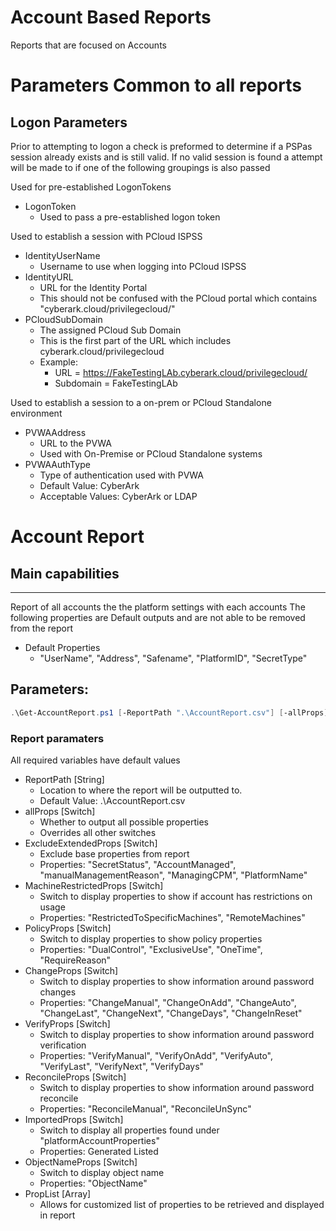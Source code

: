 # Account Based Reports
Reports that are focused on Accounts

# Parameters Common to all reports
## Logon Parameters
Prior to attempting to logon a check is preformed to determine if a PSPas session already exists and is still valid. If no valid session is found a attempt will be made to if one of the following groupings is also passed

Used for pre-established LogonTokens
- LogonToken
    - Used to pass a pre-established logon token

Used to establish a session with PCloud ISPSS
- IdentityUserName
    - Username to use when logging into PCloud ISPSS
- IdentityURL
    - URL for the Identity Portal
    - This should not be confused with the PCloud portal which contains "cyberark.cloud/privilegecloud/"
- PCloudSubDomain
    - The assigned PCloud Sub Domain
    - This is the first part of the URL which includes cyberark.cloud/privilegecloud
    - Example: 
        - URL = https://FakeTestingLAb.cyberark.cloud/privilegecloud/
        - Subdomain =  FakeTestingLAb

Used to establish a session to a on-prem or PCloud Standalone environment
- PVWAAddress
    - URL to the PVWA
    - Used with On-Premise or PCloud Standalone systems
- PVWAAuthType
    - Type of authentication used with PVWA
    - Default Value: CyberArk
    - Acceptable Values: CyberArk or LDAP 


# Account Report
## Main capabilities
-----------------
Report of all accounts the the platform settings with each accounts
The following properties are Default outputs and are not able to be removed from the report
- Default Properties
    - "UserName", "Address", "Safename", "PlatformID", "SecretType"


## Parameters:
```powershell
.\Get-AccountReport.ps1 [-ReportPath ".\AccountReport.csv"] [-allProps] [-ExcludeExtendedProps] [-MachineRestrictedProps] [-PolicyProps] [-ChangeProps] [-VerifyProps] [-ReconcileProps] [-ObjectNameProps] [-ImportedProps] [-PropList @("Property1","Property2")] [-logonToken $logonToken] [-IdentityUserName "brian.bors@cyberark.cloud.xxxx"] [-IdentityURL aalxxxx.my.idaptive.app] [-PCloudSubDomain "TestingLab"] [-PVWAAddress "https://onprem.lab.local/passwordVault"] [-PVWACredentials $PSCredential] [-PVWAAuthType "CyberArk"]
```
### Report paramaters
All required variables have default values
- ReportPath [String]
	- Location to where the report will be outputted to.
    - Default Value: .\AccountReport.csv
- allProps [Switch]
    - Whether to output all possible properties
    - Overrides all other switches
- ExcludeExtendedProps [Switch]
    - Exclude base properties from report
    - Properties: "SecretStatus", "AccountManaged", "manualManagementReason", "ManagingCPM", "PlatformName"
- MachineRestrictedProps [Switch]
    - Switch to display properties to show if account has restrictions on usage
    - Properties: "RestrictedToSpecificMachines", "RemoteMachines"
- PolicyProps [Switch]
    - Switch to display properties to show policy properties
    - Properties: "DualControl", "ExclusiveUse", "OneTime", "RequireReason"
- ChangeProps [Switch]
    - Switch to display properties to show information around password changes
    - Properties: "ChangeManual", "ChangeOnAdd", "ChangeAuto", "ChangeLast", "ChangeNext", "ChangeDays", "ChangeInReset"
- VerifyProps [Switch]
    - Switch to display properties to show information around password verification
    - Properties: "VerifyManual", "VerifyOnAdd", "VerifyAuto", "VerifyLast", "VerifyNext", "VerifyDays"
- ReconcileProps [Switch]
    - Switch to display properties to show information around password reconcile
    - Properties: "ReconcileManual", "ReconcileUnSync"
- ImportedProps [Switch]
    - Switch to display all properties found under "platformAccountProperties"
    - Properties: Generated Listed
- ObjectNameProps [Switch]
    - Switch to display object name
    - Properties: "ObjectName"
- PropList [Array]
    - Allows for customized list of properties to be retrieved and displayed in report



